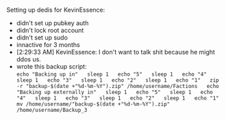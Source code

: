 Setting up dedis for KevinEssence:
 * didn't set up pubkey auth
 * didn't lock root account
 * didn't set up sudo
 * innactive for 3 months
 * [2:29:33 AM] KevinEssence: I don't want to talk shit because he might ddos us.
 * wrote this backup script:  
        ```echo "Backing up in"  
        sleep 1  
        echo "5"  
        sleep 1  
        echo "4"  
        sleep 1  
        echo "3"  
        sleep 1  
        echo "2"  
        sleep 1  
        echo "1"  
        zip -r "backup-$(date +"%d-%m-%Y").zip" /home/username/Factions  
        echo "Backing up externally in"  
        sleep 1  
        echo "5"  
        sleep 1  
        echo "4"  
        sleep 1  
        echo "3"  
        sleep 1  
        echo "2"  
        sleep 1  
        echo "1"  
        mv /home/username/"backup-$(date +"%d-%m-%Y").zip" /home/username/Backup_3```
